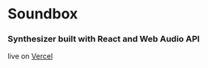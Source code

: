 # Soundbox

### Synthesizer built with React and Web Audio API

live on [Vercel](https://sound-box-seven.vercel.app)
